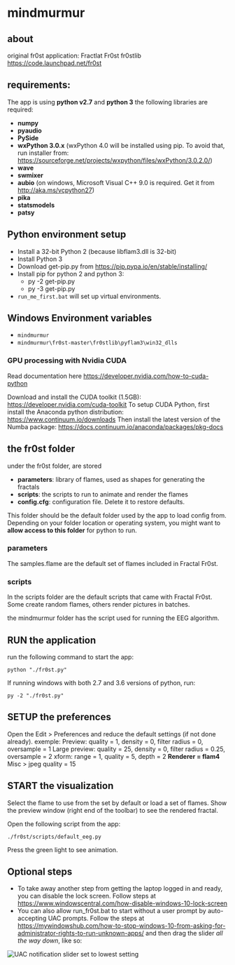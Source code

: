 # mindmurmur
## about
original fr0st application: Fractlat Fr0st fr0stlib
https://code.launchpad.net/fr0st
## requirements:

The app is using **python v2.7** and **python 3**
the following libraries are required:
- **numpy**
- **pyaudio**
- **PySide**
- **wxPython 3.0.x** (wxPython 4.0 will be installed using pip. To avoid that, run installer from: https://sourceforge.net/projects/wxpython/files/wxPython/3.0.2.0/)
- **wave**
- **swmixer**
- **aubio** (on windows, Microsoft Visual C++ 9.0 is required. Get it from http://aka.ms/vcpython27)
- **pika**
- **statsmodels**
- **patsy**

## Python environment setup

- Install a 32-bit Python 2 (because libflam3.dll is 32-bit)
- Install Python 3
- Download get-pip.py from https://pip.pypa.io/en/stable/installing/
- Install pip for python 2 and python 3:
  - py -2 get-pip.py
  - py -3 get-pip.py
- `run_me_first.bat` will set up virtual environments.


## Windows Environment variables

- `mindmurmur`
- `mindmurmur\fr0st-master\fr0stlib\pyflam3\win32_dlls`

### GPU processing with Nvidia CUDA
Read documentation here https://developer.nvidia.com/how-to-cuda-python

Download and install the CUDA toolkit (1.5GB):
    https://developer.nvidia.com/cuda-toolkit
To setup CUDA Python, first install the Anaconda python distribution:
    https://www.continuum.io/downloads
Then install the latest version of the Numba package:
    https://docs.continuum.io/anaconda/packages/pkg-docs
    


## the fr0st folder

under the fr0st folder, are stored
- **parameters**: library of flames, used as shapes for generating the fractals
- **scripts**: the scripts to run to animate and render the flames
- **config.cfg**: configuration file. Delete it to restore defaults.

This folder should be the default folder used by the app to load config from.
Depending on your folder location or operating system, you might want to **allow access to this folder** for python to run.

### parameters
The samples.flame are the default set of flames included in Fractal Fr0st. 

### scripts
In the scripts folder are the default scripts that came with Fractal Fr0st.
Some create random flames, others render pictures in batches.

the mindmurmur folder has the script used for running the EEG algorithm.

## RUN the application

run the following command to start the app:
```
python "./fr0st.py"
``` 
If running windows with both 2.7 and 3.6 versions of python, run:
```
py -2 "./fr0st.py"
``` 

## SETUP the preferences

Open the Edit > Preferences and reduce the default settings (if not done already).
exemple:
Preview: quality = 1, density = 0, filter radius = 0, oversample = 1
Large preview: quality = 25, density = 0, filter radius = 0.25, oversample = 2
xform: range = 1, quality = 5, depth = 2
**Renderer = flam4**
Misc > jpeg quality = 15

## START the visualization

Select the flame to use from the set by default or load a set of flames.
Show the preview window (right end of the toolbar) to see the rendered fractal.

Open the following script from the app:
```
./fr0st/scripts/default_eeg.py
```
Press the green light to see animation.

## Optional steps

* To take away another step from getting the laptop logged in and ready, you can disable the lock screen. Follow steps at https://www.windowscentral.com/how-disable-windows-10-lock-screen
* You can also allow run_fr0st.bat to start without a user prompt by auto-accepting UAC prompts. Follow the steps at https://mywindowshub.com/how-to-stop-windows-10-from-asking-for-administrator-rights-to-run-unknown-apps/ and then drag the slider *all the way down*, like so:

![UAC notification slider set to lowest setting](https://trello-attachments.s3.amazonaws.com/5ae22bee8b00b68c6056b5e5/5d360e73957eb41fb3a35732/cd8d4c5f496a4651e1d9b38adcaa4433/CleanShot_2019-07-23_at_18.53.38%402x.png)